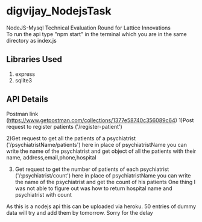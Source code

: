 # digvijay_NodejsTask
NodeJS-Mysql Technical Evaluation Round for Lattice Innovations          
To run the api type "npm start" in the terminal which you are in the same directory as index.js
## Libraries Used
1) express
2) sqlite3

## API Details
Postman link (https://www.getpostman.com/collections/1377e58740c356089c64)
1)Post request to register patients ('/register-patient')

2)Get request to get all the patients of a psychiatrist ('/psychiatristName/patients')
  here in place of psychiatristName you can write the name of the psychiatrist and get object of all the patients with their name, address,email,phone,hospital
  
3) Get request to get the number of patients of each psychiatrist ('/:psychiatrist/count')
  here in place of psychiatristName you can write the name of the psychiatrist and get the count of his patients
  One thing I was not able to figure out was how to return hospital name and psychiatrist with count
  
 As this is a nodejs api this can be uploaded via heroku.
 50 entries of dummy data will try and add them by tomorrow.
 Sorry for the delay

